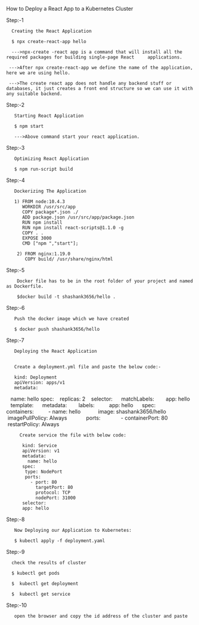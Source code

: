 How to Deploy a React App to a Kubernetes Cluster

Step:-1 
    
      Creating the React Application

      $ npx create-react-app hello

      --->npx-create -react app is a command that will install all the required packages for building single-page React     applications.
     
     --->After npx create-react-app we define the name of the application, here we are using hello.
     
     --->The create react app does not handle any backend stuff or databases, it just creates a front end structure so we can use it with any suitable backend.

Step:-2

       Starting React Application

       $ npm start

       --->Above command start your react application.


Step:-3

       Optimizing React Application

       $ npm run-script build


Step:-4

       Dockerizing The Application

       1) FROM node:10.4.3
          WORKDIR /usr/src/app 
          COPY package*.json ./
          ADD package.json /usr/src/app/package.json
          RUN npm install
          RUN npm install react-scripts@1.1.0 -g
          COPY . .
          EXPOSE 3000 
          CMD ["npm ","start"];

        2) FROM nginx:1.19.0
           COPY build/ /usr/share/nginx/html

Step:-5
 
        Docker file has to be in the root folder of your project and named as Dockerfile.

        $docker build -t shashank3656/hello .

Step:-6

       Push the docker image which we have created

       $ docker push shashank3656/hello

Step:-7

       Deploying the React Application
       

       Create a deployment.yml file and paste the below code:-

       kind: Deployment
       apiVersion: apps/v1
       metadata:
         name: hello
       spec:
         replicas: 2
         selector:
           matchLabels:
             app: hello
         template:
           metadata:
             labels:
               app: hello
           spec:
              containers:
                - name: hello
                  image: shashank3656/hello
                  imagePullPolicy: Always
                  ports:
                    - containerPort: 80
              restartPolicy: Always


         Create service the file with below code:

          kind: Service
          apiVersion: v1
          metadata:   
            name: hello
          spec:
           type: NodePort
           ports:
             - port: 80
               targetPort: 80
               protocol: TCP
               nodePort: 31000
          selector:
          app: hello  
 

Step:-8 

       Now Deploying our Application to Kubernetes:

       $ kubectl apply -f deployment.yaml

Step:-9

      check the results of cluster 

      $ kubectl get pods

      $  kubectl get deployment

      $  kubectl get service

Step:-10 

       open the browser and copy the id address of the cluster and paste

       


 
    

